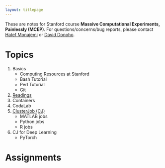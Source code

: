 ```yaml
---
layout: titlepage
---
```


These are notes for Stanford course **Massive Computational Experiments, Painlessly (MCEP)**. For questions/concerns/bug reports, please contact [Hatef Monajemi](http://web.stanford.edu/~monajemi/) or [David Donoho](https://profiles.stanford.edu/david-donoho).

# [](#topics)Topics

1.  Basics
    - Computing Resources at Stanford
	- Bash Tutorial
	- Perl Tutorial
    - Git
1.  [Readings](readings)
1.  Containers
1.  CodaLab
1.  [ClusterJob (CJ)](http://clusterjob.org)
	- MATLAB jobs
    - Python jobs
    - R jobs
1.  CJ for Deep Learning
    - PyTorch

# Assignments

